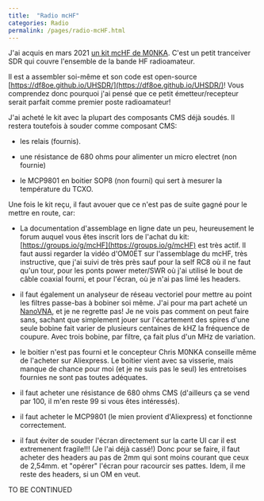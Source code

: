```yaml
---
title:  "Radio mcHF"
categories: Radio
permalink: /pages/radio-mcHF.html
---
```

J'ai acquis en mars 2021 [un kit mcHF de M0NKA](http://www.m0nka.co.uk). C'est un petit tranceiver SDR qui couvre l'ensemble de la bande HF radioamateur.

Il est a assembler soi-même et son code est open-source [https://df8oe.github.io/UHSDR/](https://df8oe.github.io/UHSDR/)! Vous comprendez donc pourquoi j'ai pensé que ce petit émetteur/recepteur serait parfait comme premier poste radioamateur!

J'ai acheté le kit avec la plupart des composants CMS déjà soudés. Il restera toutefois à souder comme composant CMS:

- les relais (fournis).

- une résistance de 680 ohms pour alimenter un micro electret (non fournie)

- le MCP9801 en boitier SOP8 (non fourni) qui sert à mesurer la température du TCXO.

Une fois le kit reçu, il faut avouer que ce n'est pas de suite gagné pour le mettre en route, car:

- La documentation d'assemblage en ligne date un peu, heureusement le forum auquel vous êtes inscrit lors de l'achat du kit: [https://groups.io/g/mcHF](https://groups.io/g/mcHF) est très actif. Il faut aussi regarder la vidéo d'OM0ET sur l'assemblage du mcHF, très instructive, que j'ai suivi de très près sauf pour la self RC8 où il ne faut qu'un tour, pour les ponts power meter/SWR où j'ai utilisé le bout de câble coaxial fourni, et pour l'écran, où je n'ai pas limé les headers.

- il faut également un analyseur de réseau vectoriel pour mettre au point les filtres passe-bas à bobiner soi même. J'ai pour ma part acheté un [NanoVNA](https://nanovna.com/?page_id=21), et je ne regrette pas! Je ne vois pas comment on peut faire sans, sachant que simplement jouer sur l'écartement des spires d'une seule bobine fait varier de plusieurs centaines de kHZ la fréquence de coupure. Avec trois bobine, par filtre, ça fait plus d'un MHz de variation. 

- le boitier n'est pas fourni et le concepteur Chris M0NKA conseille même de l'acheter sur Aliexpress. Le boitier vient avec sa visserie, mais manque de chance pour moi (et je ne suis pas le seul) les entretoises fournies ne sont pas toutes adéquates.

- il faut acheter une résistance de 680 ohms CMS (d'ailleurs ça se vend par 100, il m'en reste 99 si vous êtes intéressés).

- il faut acheter le MCP9801 (le mien provient d'Aliexpress) et fonctionne correctement.

- il faut éviter de souder l'écran directement sur la carte UI car il est extremenent fragile!!! (Je l'ai déjà cassé!) Donc pour se faire, il faut acheter des headers au pas de 2mm qui sont moins courant que ceux de 2,54mm. et "opérer" l'écran pour racourcir ses pattes. Idem, il me reste des headers, si un OM en veut.

TO BE CONTINUED


